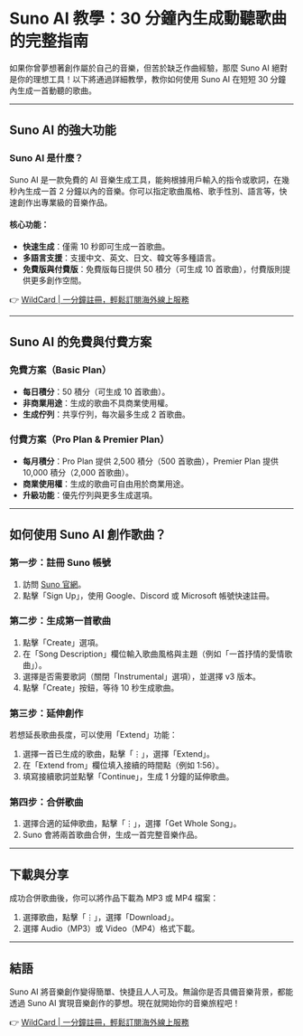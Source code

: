 # Suno AI 教學：30 分鐘內生成動聽歌曲的完整指南

如果你曾夢想著創作屬於自己的音樂，但苦於缺乏作曲經驗，那麼 Suno AI 絕對是你的理想工具！以下將通過詳細教學，教你如何使用 Suno AI 在短短 30 分鐘內生成一首動聽的歌曲。

---

## Suno AI 的強大功能

### Suno AI 是什麼？
Suno AI 是一款免費的 AI 音樂生成工具，能夠根據用戶輸入的指令或歌詞，在幾秒內生成一首 2 分鐘以內的音樂。你可以指定歌曲風格、歌手性別、語言等，快速創作出專業級的音樂作品。

#### 核心功能：
- **快速生成**：僅需 10 秒即可生成一首歌曲。
- **多語言支援**：支援中文、英文、日文、韓文等多種語言。
- **免費版與付費版**：免費版每日提供 50 積分（可生成 10 首歌曲），付費版則提供更多創作空間。

👉 [WildCard | 一分鐘註冊，輕鬆訂閱海外線上服務](https://bbtdd.com/WildCard)

---

## Suno AI 的免費與付費方案

### 免費方案（Basic Plan）
- **每日積分**：50 積分（可生成 10 首歌曲）。
- **非商業用途**：生成的歌曲不具商業使用權。
- **生成佇列**：共享佇列，每次最多生成 2 首歌曲。

### 付費方案（Pro Plan & Premier Plan）
- **每月積分**：Pro Plan 提供 2,500 積分（500 首歌曲），Premier Plan 提供 10,000 積分（2,000 首歌曲）。
- **商業使用權**：生成的歌曲可自由用於商業用途。
- **升級功能**：優先佇列與更多生成選項。

---

## 如何使用 Suno AI 創作歌曲？

### 第一步：註冊 Suno 帳號
1. 訪問 [Suno 官網](https://suno.com/)。
2. 點擊「Sign Up」，使用 Google、Discord 或 Microsoft 帳號快速註冊。

### 第二步：生成第一首歌曲
1. 點擊「Create」選項。
2. 在「Song Description」欄位輸入歌曲風格與主題（例如「一首抒情的愛情歌曲」）。
3. 選擇是否需要歌詞（關閉「Instrumental」選項），並選擇 v3 版本。
4. 點擊「Create」按鈕，等待 10 秒生成歌曲。

### 第三步：延伸創作
若想延長歌曲長度，可以使用「Extend」功能：
1. 選擇一首已生成的歌曲，點擊「⋮」，選擇「Extend」。
2. 在「Extend from」欄位填入接續的時間點（例如 1:56）。
3. 填寫接續歌詞並點擊「Continue」，生成 1 分鐘的延伸歌曲。

### 第四步：合併歌曲
1. 選擇合適的延伸歌曲，點擊「⋮」，選擇「Get Whole Song」。
2. Suno 會將兩首歌曲合併，生成一首完整音樂作品。

---

## 下載與分享
成功合併歌曲後，你可以將作品下載為 MP3 或 MP4 檔案：
1. 選擇歌曲，點擊「⋮」，選擇「Download」。
2. 選擇 Audio（MP3）或 Video（MP4）格式下載。

---

## 結語
Suno AI 將音樂創作變得簡單、快捷且人人可及。無論你是否具備音樂背景，都能透過 Suno AI 實現音樂創作的夢想。現在就開始你的音樂旅程吧！

👉 [WildCard | 一分鐘註冊，輕鬆訂閱海外線上服務](https://bbtdd.com/WildCard)